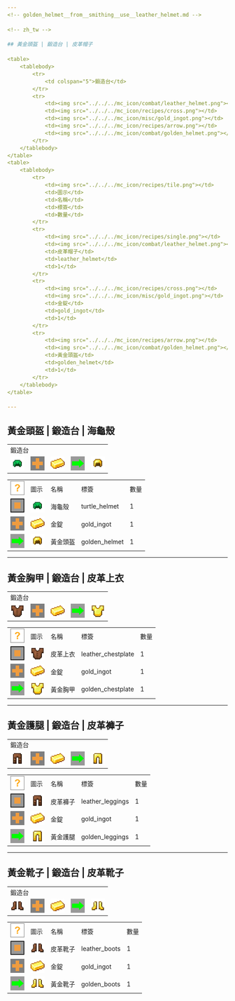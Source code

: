 ```yaml
---
<!-- golden_helmet__from__smithing__use__leather_helmet.md -->

<!-- zh_tw -->

## 黃金頭盔 | 鍛造台 | 皮革帽子

<table>
	<tablebody>
		<tr>
			<td colspan="5">鍛造台</td>
		</tr>
		<tr>
			<td><img src="../../../mc_icon/combat/leather_helmet.png"></td>
			<td><img src="../../../mc_icon/recipes/cross.png"></td>
			<td><img src="../../../mc_icon/misc/gold_ingot.png"></td>
			<td><img src="../../../mc_icon/recipes/arrow.png"></td>
			<td><img src="../../../mc_icon/combat/golden_helmet.png"></td>
		</tr>
	</tablebody>
</table>
<table>
	<tablebody>
		<tr>
			<td><img src="../../../mc_icon/recipes/tile.png"></td>
			<td>圖示</td>
			<td>名稱</td>
			<td>標簽</td>
			<td>數量</td>
		</tr>
		<tr>
			<td><img src="../../../mc_icon/recipes/single.png"></td>
			<td><img src="../../../mc_icon/combat/leather_helmet.png"></td>
			<td>皮革帽子</td>
			<td>leather_helmet</td>
			<td>1</td>
		</tr>
		<tr>
			<td><img src="../../../mc_icon/recipes/cross.png"></td>
			<td><img src="../../../mc_icon/misc/gold_ingot.png"></td>
			<td>金錠</td>
			<td>gold_ingot</td>
			<td>1</td>
		</tr>
		<tr>
			<td><img src="../../../mc_icon/recipes/arrow.png"></td>
			<td><img src="../../../mc_icon/combat/golden_helmet.png"></td>
			<td>黃金頭盔</td>
			<td>golden_helmet</td>
			<td>1</td>
		</tr>
	</tablebody>
</table>

---
```

<!-- golden_helmet__from__smithing__use__turtle_helmet.md -->

<!-- zh_tw -->

## 黃金頭盔 | 鍛造台 | 海龜殼

<table>
	<tablebody>
		<tr>
			<td colspan="5">鍛造台</td>
		</tr>
		<tr>
			<td><img src="../../../mc_icon/combat/turtle_helmet.png"></td>
			<td><img src="../../../mc_icon/recipes/cross.png"></td>
			<td><img src="../../../mc_icon/misc/gold_ingot.png"></td>
			<td><img src="../../../mc_icon/recipes/arrow.png"></td>
			<td><img src="../../../mc_icon/combat/golden_helmet.png"></td>
		</tr>
	</tablebody>
</table>
<table>
	<tablebody>
		<tr>
			<td><img src="../../../mc_icon/recipes/tile.png"></td>
			<td>圖示</td>
			<td>名稱</td>
			<td>標簽</td>
			<td>數量</td>
		</tr>
		<tr>
			<td><img src="../../../mc_icon/recipes/single.png"></td>
			<td><img src="../../../mc_icon/combat/turtle_helmet.png"></td>
			<td>海龜殼</td>
			<td>turtle_helmet</td>
			<td>1</td>
		</tr>
		<tr>
			<td><img src="../../../mc_icon/recipes/cross.png"></td>
			<td><img src="../../../mc_icon/misc/gold_ingot.png"></td>
			<td>金錠</td>
			<td>gold_ingot</td>
			<td>1</td>
		</tr>
		<tr>
			<td><img src="../../../mc_icon/recipes/arrow.png"></td>
			<td><img src="../../../mc_icon/combat/golden_helmet.png"></td>
			<td>黃金頭盔</td>
			<td>golden_helmet</td>
			<td>1</td>
		</tr>
	</tablebody>
</table>

---
<!-- golden_chestplate__from__smithing__use__leather_chestplate.md -->

<!-- zh_tw -->

## 黃金胸甲 | 鍛造台 | 皮革上衣

<table>
	<tablebody>
		<tr>
			<td colspan="5">鍛造台</td>
		</tr>
		<tr>
			<td><img src="../../../mc_icon/combat/leather_chestplate.png"></td>
			<td><img src="../../../mc_icon/recipes/cross.png"></td>
			<td><img src="../../../mc_icon/misc/gold_ingot.png"></td>
			<td><img src="../../../mc_icon/recipes/arrow.png"></td>
			<td><img src="../../../mc_icon/combat/golden_chestplate.png"></td>
		</tr>
	</tablebody>
</table>
<table>
	<tablebody>
		<tr>
			<td><img src="../../../mc_icon/recipes/tile.png"></td>
			<td>圖示</td>
			<td>名稱</td>
			<td>標簽</td>
			<td>數量</td>
		</tr>
		<tr>
			<td><img src="../../../mc_icon/recipes/single.png"></td>
			<td><img src="../../../mc_icon/combat/leather_chestplate.png"></td>
			<td>皮革上衣</td>
			<td>leather_chestplate</td>
			<td>1</td>
		</tr>
		<tr>
			<td><img src="../../../mc_icon/recipes/cross.png"></td>
			<td><img src="../../../mc_icon/misc/gold_ingot.png"></td>
			<td>金錠</td>
			<td>gold_ingot</td>
			<td>1</td>
		</tr>
		<tr>
			<td><img src="../../../mc_icon/recipes/arrow.png"></td>
			<td><img src="../../../mc_icon/combat/golden_chestplate.png"></td>
			<td>黃金胸甲</td>
			<td>golden_chestplate</td>
			<td>1</td>
		</tr>
	</tablebody>
</table>

---
<!-- golden_leggings__from__smithing__use__leather_leggings.md -->

<!-- zh_tw -->

## 黃金護腿 | 鍛造台 | 皮革褲子

<table>
	<tablebody>
		<tr>
			<td colspan="5">鍛造台</td>
		</tr>
		<tr>
			<td><img src="../../../mc_icon/combat/leather_leggings.png"></td>
			<td><img src="../../../mc_icon/recipes/cross.png"></td>
			<td><img src="../../../mc_icon/misc/gold_ingot.png"></td>
			<td><img src="../../../mc_icon/recipes/arrow.png"></td>
			<td><img src="../../../mc_icon/combat/golden_leggings.png"></td>
		</tr>
	</tablebody>
</table>
<table>
	<tablebody>
		<tr>
			<td><img src="../../../mc_icon/recipes/tile.png"></td>
			<td>圖示</td>
			<td>名稱</td>
			<td>標簽</td>
			<td>數量</td>
		</tr>
		<tr>
			<td><img src="../../../mc_icon/recipes/single.png"></td>
			<td><img src="../../../mc_icon/combat/leather_leggings.png"></td>
			<td>皮革褲子</td>
			<td>leather_leggings</td>
			<td>1</td>
		</tr>
		<tr>
			<td><img src="../../../mc_icon/recipes/cross.png"></td>
			<td><img src="../../../mc_icon/misc/gold_ingot.png"></td>
			<td>金錠</td>
			<td>gold_ingot</td>
			<td>1</td>
		</tr>
		<tr>
			<td><img src="../../../mc_icon/recipes/arrow.png"></td>
			<td><img src="../../../mc_icon/combat/golden_leggings.png"></td>
			<td>黃金護腿</td>
			<td>golden_leggings</td>
			<td>1</td>
		</tr>
	</tablebody>
</table>

---
<!-- golden_boots__from__smithing__use__leather_boots.md -->

<!-- zh_tw -->

## 黃金靴子 | 鍛造台 | 皮革靴子

<table>
	<tablebody>
		<tr>
			<td colspan="5">鍛造台</td>
		</tr>
		<tr>
			<td><img src="../../../mc_icon/combat/leather_boots.png"></td>
			<td><img src="../../../mc_icon/recipes/cross.png"></td>
			<td><img src="../../../mc_icon/misc/gold_ingot.png"></td>
			<td><img src="../../../mc_icon/recipes/arrow.png"></td>
			<td><img src="../../../mc_icon/combat/golden_boots.png"></td>
		</tr>
	</tablebody>
</table>
<table>
	<tablebody>
		<tr>
			<td><img src="../../../mc_icon/recipes/tile.png"></td>
			<td>圖示</td>
			<td>名稱</td>
			<td>標簽</td>
			<td>數量</td>
		</tr>
		<tr>
			<td><img src="../../../mc_icon/recipes/single.png"></td>
			<td><img src="../../../mc_icon/combat/leather_boots.png"></td>
			<td>皮革靴子</td>
			<td>leather_boots</td>
			<td>1</td>
		</tr>
		<tr>
			<td><img src="../../../mc_icon/recipes/cross.png"></td>
			<td><img src="../../../mc_icon/misc/gold_ingot.png"></td>
			<td>金錠</td>
			<td>gold_ingot</td>
			<td>1</td>
		</tr>
		<tr>
			<td><img src="../../../mc_icon/recipes/arrow.png"></td>
			<td><img src="../../../mc_icon/combat/golden_boots.png"></td>
			<td>黃金靴子</td>
			<td>golden_boots</td>
			<td>1</td>
		</tr>
	</tablebody>
</table>

